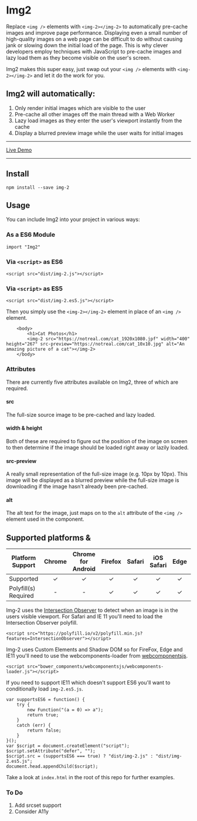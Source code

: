 # Img2
Replace `<img />` elements with `<img-2></img-2>` to automatically pre-cache images and improve page performance. Displaying even a small number of high-quality images on a web page can be difficult to do without causing jank or slowing down the initial load of the page. This is why clever developers employ techniques with JavaScript to pre-cache images and lazy load them as they become visible on the user's screen.

Img2 makes this super easy, just swap out your `<img />` elements with `<img-2></img-2>` and let it do the work for you.

## Img2 will automatically:

1. Only render initial images which are visible to the user
2. Pre-cache all other images off the main thread with a Web Worker
3. Lazy load images as they enter the user's viewport instantly from the cache
4. Display a blurred preview image while the user waits for initial images

___

[Live Demo](https://revillweb.github.io/img-2)

___

## Install 

`npm install --save img-2`

## Usage

You can include Img2 into your project in various ways:

### As a ES6 Module

`import "Img2"`

### Via `<script>` as ES6

`<script src="dist/img-2.js"></script>`

### Via `<script>` as ES5

`<script src="dist/img-2.es5.js"></script>`

Then you simply use the `<img-2></img-2>` element in place of an `<img />` element.

```
    <body>
        <h1>Cat Photos</h1>
        <img-2 src="https://notreal.com/cat_1920x1080.jpf" width="400" height="267" src-preview="https://notreal.com/cat_10x10.jpg" alt="An amazing picture of a cat"></img-2>
    </body>
```

### Attributes

There are currently five attributes available on Img2, three of which are required.

#### src

The full-size source image to be pre-cached and lazy loaded.

#### width & height

Both of these are required to figure out the position of the image on screen to then determine if the image should be loaded right away or lazily loaded.

#### src-preview

A really small representation of the full-size image (e.g. 10px by 10px). This image will be displayed as a blurred preview while the full-size image is downloading if the image hasn't already been pre-cached.

#### alt

The alt text for the image, just maps on to the `alt` attribute of the `<img />` element used in the component.

## Supported platforms & 

| Platform Support   | Chrome | Chrome for Android | Firefox | Safari | iOS Safari | Edge | IE 11 |
| ------------------ |:------:|:------:|:------:|:------:|:------:|:----:|:-----:|
| Supported          |✓|✓|✓|✓|✓|✓|✓|✓|
| Polyfill(s) Required |-|-|✓|✓|✓|✓|✓|✓|

Img-2 uses the [Intersection Observer](https://developer.mozilla.org/en-US/docs/Web/API/Intersection_Observer_API) to detect when an image is in the users visible viewport. For Safari and IE 11 you'll need to load the Intersection Observer polyfill.

```
<script src="https://polyfill.io/v2/polyfill.min.js?features=IntersectionObserver"></script>
```

Img-2 uses Custom Elements and Shadow DOM so for FireFox, Edge and IE11 you'll need to use the webcomponents-loader from [webcomponentsjs](https://github.com/webcomponents/webcomponentsjs).

```
<script src="bower_components/webcomponentsjs/webcomponents-loader.js"></script>
```

If you need to support IE11 which doesn't support ES6 you'll want to conditionally load `img-2.es5.js`.

```
var supportsES6 = function() {
    try {
        new Function("(a = 0) => a");
        return true;
    }
    catch (err) {
        return false;
    }
}();
var $script = document.createElement("script");
$script.setAttribute("defer", "");
$script.src = (supportsES6 === true) ? "dist/img-2.js" : "dist/img-2.es5.js";
document.head.appendChild($script);
```

Take a look at `index.html` in the root of this repo for further examples.

### To Do

1. Add srcset support
2. Consider A11y
